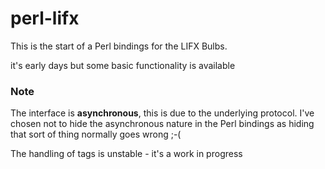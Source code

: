 perl-lifx
=========

This is the start of a Perl bindings for the LIFX Bulbs.

it's early days but some basic functionality is available

### Note
The interface is **asynchronous**, this is due to the underlying protocol. I've chosen not to hide the asynchronous nature in the Perl bindings as hiding that sort of thing normally goes wrong ;-(

The handling of tags is unstable - it's a work in progress

